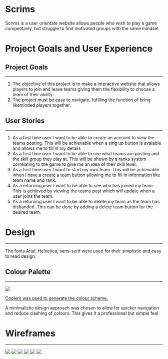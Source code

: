 <h1>Scrims</h1>
<p>Scrims is a user orientate website allows people who wish to play a game competitavly, but struggle to find motivated groups with the same mindset</p>
<h1>Project Goals and User Experience</h1>
<h2>Project Goals</h2>
<hr>
<ol>
  <li>The objective of this project is to make a interactive website that allows players to join and leave teams giving them the flexibility to choose a team of their ability.</li>
  <li>The project must be easy to navigate, fufilling the function of bring likeminded players together.</li>
</ol>
<h2>User Stories</h2>
<hr>
<ol>
  <li>As a first time user I want to be able to create an account to view the teams posting. This will be achievable when a sing up button is avalable and allows me to fill in my details</li>
  <li>As a first time user I want to be able to see what teams are posting and the skill group they play at. This will be shown by a ranks system correlating to the game to give me an idea of their skill level.</li>
  <li>As a first time user I want to start my own team. This will be achievable when I have a create a team button allowing me to fill in information like team name and rank.</li>
  <li>As a returning user I want to be able to see who has joined my team. This is achieved by viewing the teams post which will update when a user joins the team.</li>
  <li>As a returning user I want to be able to delete my team as the team has disbanded. This can be done by adding a delete team button for the desired team.</li>
</ol>
<h1>Design</h1>
<hr>
<p>The fonts Arial, Helvetica, sans-serif were used for their simplistic and easy to read design.</p>
<h2>Colour Palette</h2>
<hr>
<img src="assets/readme/palette.jpg">
<p><a href="https://coolors.co/">Coolers was used to generate the colour scheme.</a></p>
<p>A minimalistic design approach was chosen to allow for quicker navigation and reduce clashing of colours. This gives it a professional but simple feel.</p>
<h1>Wireframes</h1>
<hr>
<img src="assets/readme/index_pc_wireframe.jpg">
<img src="assets/readme/profile_pc_wireframe.jpg">
<img src="assets/readme/create_team_pc_wireframe.jpg">
<img src="assets/readme/index_mobile_wireframe.jpg">
<img src="assets/readme/profile_mobile_wireframe.jpg">
<img src="assets/readme/create_team_mobile_wireframe.jpg">
